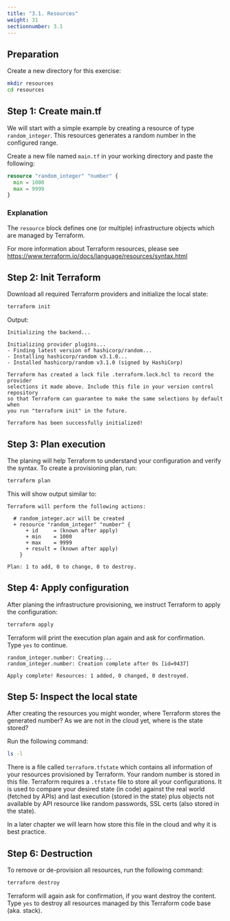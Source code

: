 ```yaml
---
title: "3.1. Resources"
weight: 31
sectionnumber: 3.1
---
```


## Preparation

Create a new directory for this exercise:
```bash
mkdir resources
cd resources 
```

## Step 1: Create main.tf

We will start with a simple example by creating a resource of type `random_integer`. This resources generates
a random number in the configured range.

Create a new file named `main.tf` in your working directory and paste the following:
```terraform
resource "random_integer" "number" {
  min = 1000
  max = 9999
}
```

### Explanation

The `resource` block defines one (or multiple) infrastructure objects which are managed by Terraform.

For more information about Terraform resources, please see<br>
https://www.terraform.io/docs/language/resources/syntax.html

## Step 2: Init Terraform 

Download all required Terraform providers and initialize the local state:
```bash
terraform init
```

Output:

```
Initializing the backend...

Initializing provider plugins...
- Finding latest version of hashicorp/random...
- Installing hashicorp/random v3.1.0...
- Installed hashicorp/random v3.1.0 (signed by HashiCorp)

Terraform has created a lock file .terraform.lock.hcl to record the provider
selections it made above. Include this file in your version control repository
so that Terraform can guarantee to make the same selections by default when
you run "terraform init" in the future.

Terraform has been successfully initialized!
```


## Step 3: Plan execution

The planing will help Terraform to understand your configuration and verify the syntax.
To create a provisioning plan, run:
```bash
terraform plan
```

This will show output similar to:
```
Terraform will perform the following actions:

  # random_integer.acr will be created
  + resource "random_integer" "number" {
      + id     = (known after apply)
      + min    = 1000
      + max    = 9999
      + result = (known after apply)
    }

Plan: 1 to add, 0 to change, 0 to destroy.
```


## Step 4: Apply configuration

After planing the infrastructure provisioning, we instruct Terraform to apply the configuration:
```bash
terraform apply
```

Terraform will print the execution plan again and ask for confirmation.<br>
Type `yes` to continue.

```
random_integer.number: Creating...
random_integer.number: Creation complete after 0s [id=9437]

Apply complete! Resources: 1 added, 0 changed, 0 destroyed.
```


## Step 5: Inspect the local state

After creating the resources you might wonder, where Terraform stores the generated number?
As we are not in the cloud yet, where is the state stored?

Run the following command:
```bash
ls -l
```

There is a file called `terraform.tfstate` which contains all information of your resources provisioned by Terraform.
Your random number is stored in this file. Terraform requires a `.tfstate` file to store all your configurations.
It is used to compare your desired state (in code) against the real world (fetched by APIs) and last execution
(stored in the state) plus objects not available by API resource like random passwords, SSL certs
(also stored in the state).

In a later chapter we will learn how store this file in the cloud and why it is best practice.


## Step 6: Destruction

To remove or de-provision all resources, run the following command:
```bash
terraform destroy
```

Terraform will again ask for confirmation, if you want destroy the content.
Type `yes` to destroy all resources managed by this Terraform code base (aka. stack).